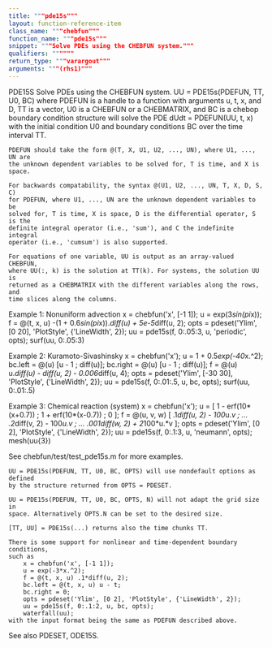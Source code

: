 ```yaml
---
title: """pde15s"""
layout: function-reference-item
class_name: """chebfun"""
function_name: """pde15s"""
snippet: """Solve PDEs using the CHEBFUN system."""
qualifiers: """"""
return_type: """varargout"""
arguments: """(rhs1)"""
---
```


 PDE15S   Solve PDEs using the CHEBFUN system.
    UU = PDE15s(PDEFUN, TT, U0, BC) where PDEFUN is a handle to a function with
    arguments u, t, x, and D, TT is a vector, U0 is a CHEBFUN or a CHEBMATRIX,
    and BC is a chebop boundary condition structure will solve the PDE dUdt =
    PDEFUN(UU, t, x) with the initial condition U0 and boundary conditions BC
    over the time interval TT.
 
    PDEFUN should take the form @(T, X, U1, U2, ..., UN), where U1, ..., UN are
    the unknown dependent variables to be solved for, T is time, and X is space.
 
    For backwards compatability, the syntax @(U1, U2, ..., UN, T, X, D, S, C)
    for PDEFUN, where U1, ..., UN are the unknown dependent variables to be
    solved for, T is time, X is space, D is the differential operator, S is the
    definite integral operator (i.e., 'sum'), and C the indefinite integral
    operator (i.e., 'cumsum') is also supported.
 
    For equations of one variable, UU is output as an array-valued CHEBFUN,
    where UU(:, k) is the solution at TT(k). For systems, the solution UU is
    returned as a CHEBMATRIX with the different variables along the rows, and
    time slices along the columns.
 
  Example 1: Nonuniform advection
      x = chebfun('x', [-1 1]);
      u = exp(3*sin(pi*x));
      f = @(t, x, u) -(1 + 0.6*sin(pi*x)).*diff(u) + 5e-5*diff(u, 2);
      opts = pdeset('Ylim', [0 20], 'PlotStyle', {'LineWidth', 2});
      uu = pde15s(f, 0:.05:3, u, 'periodic', opts);
      surf(uu, 0:.05:3)
 
  Example 2: Kuramoto-Sivashinsky
      x = chebfun('x');
      u = 1 + 0.5*exp(-40*x.^2);
      bc.left = @(u) [u - 1 ; diff(u)];
      bc.right = @(u) [u - 1 ; diff(u)];
      f = @(u) u.*diff(u) - diff(u, 2) - 0.006*diff(u, 4);
      opts = pdeset('Ylim', [-30 30], 'PlotStyle', {'LineWidth', 2});
      uu = pde15s(f, 0:.01:.5, u, bc, opts);
      surf(uu, 0:.01:.5)
 
  Example 3: Chemical reaction (system)
       x = chebfun('x');
       u = [ 1 - erf(10*(x+0.7)) ; 1 + erf(10*(x-0.7)) ; 0 ];
       f = @(u, v, w)  [ .1*diff(u, 2) - 100*u.*v ; ...
                         .2*diff(v, 2) - 100*u.*v ; ...
                         .001*diff(w, 2) + 2*100*u.*v ];
       opts = pdeset('Ylim', [0 2], 'PlotStyle', {'LineWidth', 2});
       uu = pde15s(f, 0:.1:3, u, 'neumann', opts);
       mesh(uu{3})
 
  See chebfun/test/test_pde15s.m for more examples.
 
    UU = PDE15s(PDEFUN, TT, U0, BC, OPTS) will use nondefault options as defined
    by the structure returned from OPTS = PDESET.
 
    UU = PDE15s(PDEFUN, TT, U0, BC, OPTS, N) will not adapt the grid size in
    space. Alternatively OPTS.N can be set to the desired size.
 
    [TT, UU] = PDE15s(...) returns also the time chunks TT.
 
    There is some support for nonlinear and time-dependent boundary conditions,
    such as
        x = chebfun('x', [-1 1]);
        u = exp(-3*x.^2);
        f = @(t, x, u) .1*diff(u, 2);
        bc.left = @(t, x, u) u - t;
        bc.right = 0;
        opts = pdeset('Ylim', [0 2], 'PlotStyle', {'LineWidth', 2});
        uu = pde15s(f, 0:.1:2, u, bc, opts);
        waterfall(uu);
    with the input format being the same as PDEFUN described above.
 
  See also PDESET, ODE15S.

